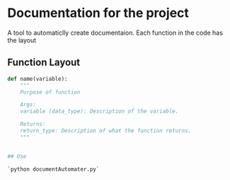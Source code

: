 # Documentation for the project

A tool to automaticlly create documentaion. Each function in the code has the layout


## Function Layout

```python
def name(variable):
    """
    Purpose of function

    Args:
    variable (data_type): Description of the variable.

    Returns:
    return_type: Description of what the function returns.
    """


## Use

`python documentAutomater.py`